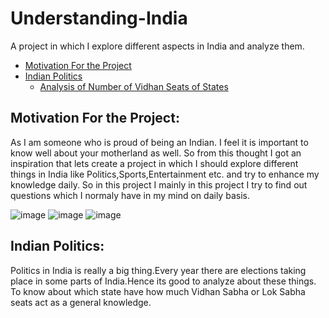 # Understanding-India
A project in which I explore different aspects in India and analyze them.

* [Motivation For the Project](#Motivation-For-the-Project)
* [Indian Politics](#Indian-Politics)
  * [Analysis of Number of Vidhan Seats of States](#Analysis-of-Number-of-Vidhan-Seats-of-States)





## Motivation For the Project:
As I am someone who is proud of being an Indian. I feel it is important to know well about your motherland as well. So from this thought I got an inspiration that lets create a project in which I should explore different things in India like Politics,Sports,Entertainment etc. and try to enhance my knowledge daily. So in this project I mainly in this project I try to find out questions which I normaly have in my mind on daily basis.

![image](https://user-images.githubusercontent.com/55452866/104730874-d1025500-5760-11eb-9d61-4e67ba0c6b5a.png)
![image](https://user-images.githubusercontent.com/55452866/104731255-74ec0080-5761-11eb-8e3a-e14cec6133e7.png)
![image](https://user-images.githubusercontent.com/55452866/104731502-cbf1d580-5761-11eb-94ef-d567680a0702.png)

## Indian Politics:
Politics in India is really a big thing.Every year there are elections taking place in some parts of India.Hence its good to analyze about these things. To know about which state have how much Vidhan Sabha or Lok Sabha seats act as a general knowledge.


